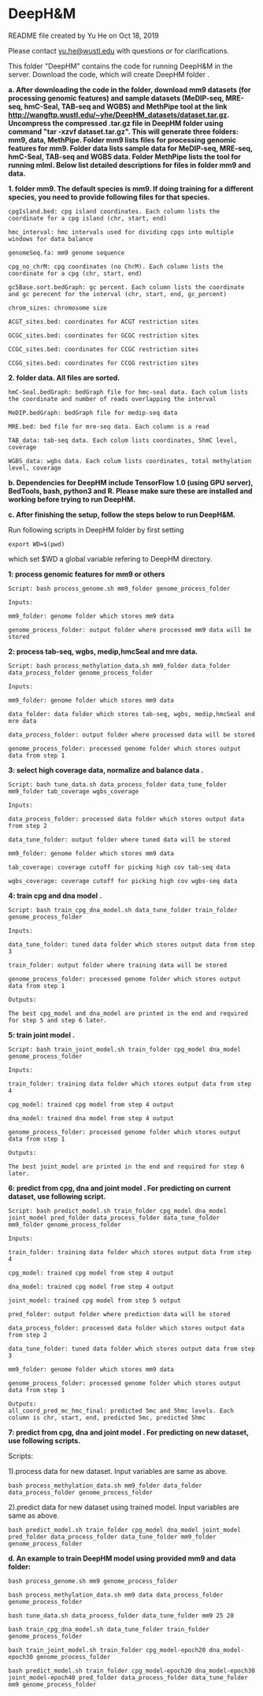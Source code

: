 # DeepH&M

README file created by Yu He on Oct 18, 2019

Please contact yu.he@wustl.edu with questions or for clarifications.


This folder "DeepHM" contains the code for running DeepH&M in the server. Download the code, which will create DeepHM folder .


**a. After downloading the code in the folder, download mm9 datasets (for processing genomic features) and sample datasets (MeDIP-seq, MRE-seq, hmC-Seal, TAB-seq and WGBS) and MethPipe tool at the link http://wangftp.wustl.edu/~yhe/DeepHM_datasets/dataset.tar.gz. Uncompress the compressed .tar.gz file in DeepHM folder using command "tar -xzvf dataset.tar.gz". This will generate three folders: mm9, data, MethPipe. Folder mm9 lists files for processing genomic features for mm9. Folder data lists sample data for MeDIP-seq, MRE-seq, hmC-Seal, TAB-seq and WGBS data. Folder MethPipe lists the tool for running mlml. Below list detailed descriptions for files in folder mm9 and data.**


**1. folder mm9. The default species is mm9. If doing training for a different species, you need to provide following files for that species.**
```
cpgIsland.bed: cpg island coordinates. Each column lists the coordinate for a cpg island (chr, start, end)

hmc_interval: hmc intervals used for dividing cpgs into multiple windows for data balance

genomeSeq.fa: mm9 genome sequence

cpg_no_chrM: cpg coordinates (no ChrM). Each column lists the coordinate for a cpg (chr, start, end)

gc5Base.sort.bedGraph: gc percent. Each column lists the coordinate and gc perecent for the interval (chr, start, end, gc_percent)

chrom_sizes: chromosome size

ACGT_sites.bed: coordinates for ACGT restriction sites

GCGC_sites.bed: coordinates for GCGC restriction sites

CCGC_sites.bed: coordinates for CCGC restriction sites

CCGG_sites.bed: coordinates for CCGG restriction sites
```


**2. folder data. All files are sorted.**
```
hmC-Seal.bedGraph: bedGraph file for hmc-seal data. Each colum lists the coordinate and number of reads overlapping the interval

MeDIP.bedGraph: bedGraph file for medip-seq data

MRE.bed: bed file for mre-seq data. Each column is a read

TAB_data: tab-seq data. Each colum lists coordinates, 5hmC level, coverage

WGBS_data: wgbs data. Each colum lists coordinates, total methylation level, coverage
```



**b. Dependencies for DeepHM include TensorFlow 1.0 (using GPU server), BedTools, bash, python3 and R. Please make sure these are installed and working before trying to run DeepHM.**




**c. After finishing the setup, follow the steps below to run DeepH&M.**

Run following scripts in DeepHM folder by first setting 
```
export WD=$(pwd) 
```
which set $WD a global variable refering to DeepHM directory.



**1: process genomic features for mm9 or others**
```
Script: bash process_genome.sh mm9_folder genome_process_folder

Inputs:

mm9_folder: genome folder which stores mm9 data

genome_process_folder: output folder where processed mm9 data will be stored
```



**2: process tab-seq, wgbs, medip,hmcSeal and mre data.**
```
Script: bash process_methylation_data.sh mm9_folder data_folder data_process_folder genome_process_folder

Inputs:

mm9_folder: genome folder which stores mm9 data

data_folder: data folder which stores tab-seq, wgbs, medip,hmcSeal and mre data

data_process_folder: output folder where processed data will be stored  

genome_process_folder: processed genome folder which stores output data from step 1
```



**3: select high coverage data, normalize and balance data .**
```
Script: bash tune_data.sh data_process_folder data_tune_folder mm9_folder tab_coverage wgbs_coverage

Inputs:

data_process_folder: processed data folder which stores output data from step 2

data_tune_folder: output folder where tuned data will be stored  

mm9_folder: genome folder which stores mm9 data

tab_coverage: coverage cutoff for picking high cov tab-seq data

wgbs_coverage: coverage cutoff for picking high cov wgbs-seq data
```



**4: train cpg and dna model .**
```
Script: bash train_cpg_dna_model.sh data_tune_folder train_folder genome_process_folder

Inputs:

data_tune_folder: tuned data folder which stores output data from step 3

train_folder: output folder where training data will be stored  

genome_process_folder: processed genome folder which stores output data from step 1

Outputs:

The best cpg_model and dna_model are printed in the end and required for step 5 and step 6 later.
```



**5: train joint model .**
```
Script: bash train_joint_model.sh train_folder cpg_model dna_model genome_process_folder

Inputs:

train_folder: training data folder which stores output data from step 4

cpg_model: trained cpg model from step 4 output

dna_model: trained dna model from step 4 output

genome_process_folder: processed genome folder which stores output data from step 1

Outputs:

The best joint_model are printed in the end and required for step 6 later.
```



**6: predict from cpg, dna and joint model . For predicting on current dataset, use following script.**
```
Script: bash predict_model.sh train_folder cpg_model dna_model joint_model pred_folder data_process_folder data_tune_folder mm9_folder genome_process_folder

Inputs:

train_folder: training data folder which stores output data from step 4 

cpg_model: trained cpg model from step 4 output

dna_model: trained cpg model from step 4 output

joint_model: trained cpg model from step 5 output

pred_folder: output folder where prediction data will be stored   

data_process_folder: processed data folder which stores output data from step 2 

data_tune_folder: tuned data folder which stores output data from step 3 

mm9_folder: genome folder which stores mm9 data

genome_process_folder: processed genome folder which stores output data from step 1

Outputs:
all_coord_pred_mc_hmc_final: predicted 5mc and 5hmc levels. Each column is chr, start, end, predicted 5mc, predicted 5hmc
```


**7: predict from cpg, dna and joint model . For predicting on new dataset, use following scripts.**

Scripts:

1).process data for new dataset. Input variables are same as above.
```
bash process_methylation_data.sh mm9_folder data_folder data_process_folder genome_process_folder
```
2).predict data for new dataset using trained model. Input variables are same as above.
```
bash predict_model.sh train_folder cpg_model dna_model joint_model pred_folder data_process_folder data_tune_folder mm9_folder genome_process_folder
```



**d. An example to train DeepHM model using provided mm9 and data folder:**
```
bash process_genome.sh mm9 genome_process_folder

bash process_methylation_data.sh mm9 data data_process_folder genome_process_folder

bash tune_data.sh data_process_folder data_tune_folder mm9 25 20

bash train_cpg_dna_model.sh data_tune_folder train_folder genome_process_folder

bash train_joint_model.sh train_folder cpg_model-epoch20 dna_model-epoch30 genome_process_folder

bash predict_model.sh train_folder cpg_model-epoch20 dna_model-epoch30 joint_model-epoch40 pred_folder data_process_folder data_tune_folder mm9 genome_process_folder
```
